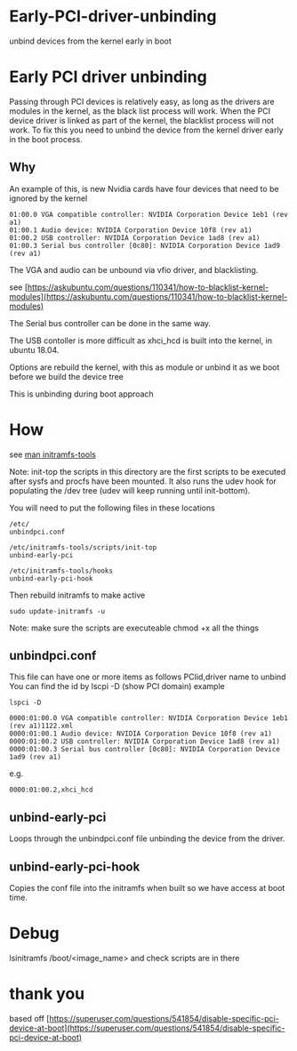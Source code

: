 # Early-PCI-driver-unbinding
unbind devices from the kernel early in boot


# Early PCI driver unbinding

Passing through PCI devices is relatively easy, as long as the drivers are modules in the kernel, as the black list process will work.
When the PCI device driver is linked as part of the kernel, the blacklist process will not work.
To fix this you need to unbind the device from the kernel driver early in the boot process.

## Why

An example of this, is new Nvidia cards have four devices that need to be ignored by the kernel

    01:00.0 VGA compatible controller: NVIDIA Corporation Device 1eb1 (rev a1)
    01:00.1 Audio device: NVIDIA Corporation Device 10f8 (rev a1)
    01:00.2 USB controller: NVIDIA Corporation Device 1ad8 (rev a1)
    01:00.3 Serial bus controller [0c80]: NVIDIA Corporation Device 1ad9 (rev a1)

The VGA and audio can be unbound via vfio driver, and blacklisting.

see [https://askubuntu.com/questions/110341/how-to-blacklist-kernel-modules](https://askubuntu.com/questions/110341/how-to-blacklist-kernel-modules)

The Serial bus controller can be done in the same way.

The USB contoller is more difficult as xhci_hcd is built into the kernel, in ubuntu 18.04.

Options are rebuild the kernel, with this as module or unbind it as we boot before we build the device tree

This is unbinding during boot approach

# How

see [man initramfs-tools](http://manpages.ubuntu.com/manpages/xenial/man8/initramfs-tools.8.html)

Note: init-top the scripts in this directory are the first scripts to be  executed  after sysfs  and procfs have been mounted.  It also runs the udev hook for populating the /dev tree (udev will keep running until init-bottom).

You will need to put the following files in these locations
 
    /etc/
    unbindpci.conf

    /etc/initramfs-tools/scripts/init-top
    unbind-early-pci
 
    /etc/initramfs-tools/hooks
    unbind-early-pci-hook
 
Then rebuild initramfs to make active

    sudo update-initramfs -u
    
Note: make sure the scripts are executeable chmod +x all the things
 
## unbindpci.conf

This file can have one or more items as follows PCIid,driver name to unbind
You can find the id by lscpi -D (show PCI domain) example

    lspci -D

    0000:01:00.0 VGA compatible controller: NVIDIA Corporation Device 1eb1 (rev a1)1122.xml
    0000:01:00.1 Audio device: NVIDIA Corporation Device 10f8 (rev a1)
    0000:01:00.2 USB controller: NVIDIA Corporation Device 1ad8 (rev a1)
    0000:01:00.3 Serial bus controller [0c80]: NVIDIA Corporation Device 1ad9 (rev a1)

e.g.

    0000:01:00.2,xhci_hcd
    

## unbind-early-pci

Loops through the unbindpci.conf file unbinding the device from the driver.

## unbind-early-pci-hook

Copies the conf file into the initramfs when built so we have access at boot time.

# Debug

lsinitramfs /boot/<image_name> and check scripts are in there

# thank you

based off [https://superuser.com/questions/541854/disable-specific-pci-device-at-boot](https://superuser.com/questions/541854/disable-specific-pci-device-at-boot)